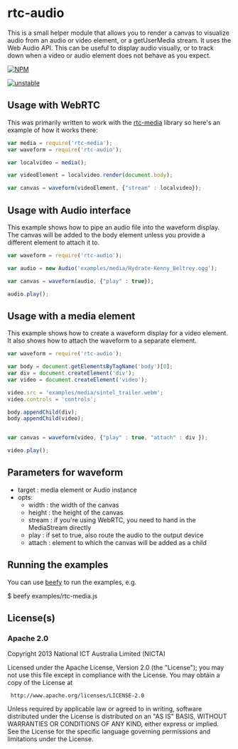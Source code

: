 # rtc-audio

This is a small helper module that allows you to render a canvas
to visualize audio from an audio or video element, or a getUserMedia
stream. It uses the Web Audio API. This can be useful to display
audio visually, or to track down when a video or audio element does
not behave as you expect.



[![NPM](https://nodei.co/npm/rtc-audio.png)](https://nodei.co/npm/rtc-audio/)

[![unstable](http://hughsk.github.io/stability-badges/dist/unstable.svg)](http://github.com/hughsk/stability-badges)

## Usage with WebRTC

This was primarily written to work with the
[rtc-media](https://github.com/rtc-io/rtc-media) library so here's an
example of how it works there:

```js
var media = require('rtc-media');
var waveform = require('rtc-audio');

var localvideo = media();

var videoElement = localvideo.render(document.body);

var canvas = waveform(videoElement, {"stream" : localvideo});
```


## Usage with Audio interface

This example shows how to pipe an audio file into the waveform display.
The canvas will be added to the body element unless you provide a different
element to attach it to.

```js
var waveform = require('rtc-audio');

var audio = new Audio('examples/media/Hydrate-Kenny_Beltrey.ogg');

var canvas = waveform(audio, {"play" : true});

audio.play();

```


## Usage with a media element

This example shows how to create a waveform display for a video element.
It also shows how to attach the waveform to a separate element.

```js
var waveform = require('rtc-audio');

var body = document.getElementsByTagName('body')[0];
var div = document.createElement('div');
var video = document.createElement('video');

video.src = 'examples/media/sintel_trailer.webm';
video.controls = 'controls';

body.appendChild(div);
body.appendChild(video);


var canvas = waveform(video, {"play" : true, "attach" : div });

video.play();
```


## Parameters for waveform

* target : media element or Audio instance 
* opts:
  * width : the width of the canvas
  * height : the height of the canvas
  * stream : if you're using WebRTC, you need to hand in the MediaStream directly
  * play : if set to true, also route the audio to the output device
  * attach : element to which the canvas will be added as a child

## Running the examples

You can use [beefy](http://didact.us/beefy/) to run the examples, e.g.

$ beefy examples/rtc-media.js

## License(s)

### Apache 2.0

Copyright 2013 National ICT Australia Limited (NICTA)

   Licensed under the Apache License, Version 2.0 (the "License");
   you may not use this file except in compliance with the License.
   You may obtain a copy of the License at

     http://www.apache.org/licenses/LICENSE-2.0

   Unless required by applicable law or agreed to in writing, software
   distributed under the License is distributed on an "AS IS" BASIS,
   WITHOUT WARRANTIES OR CONDITIONS OF ANY KIND, either express or implied.
   See the License for the specific language governing permissions and
   limitations under the License.
